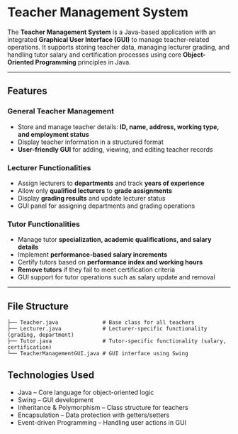 # **Teacher Management System**

The **Teacher Management System** is a Java-based application with an integrated **Graphical User Interface (GUI)** to manage teacher-related operations. It supports storing teacher data, managing lecturer grading, and handling tutor salary and certification processes using core **Object-Oriented Programming** principles in Java.

---

## **Features**

### General Teacher Management  
- Store and manage teacher details: **ID, name, address, working type, and employment status**  
- Display teacher information in a structured format  
- **User-friendly GUI** for adding, viewing, and editing teacher records  

### Lecturer Functionalities  
- Assign lecturers to **departments** and track **years of experience**  
- Allow only **qualified lecturers** to **grade assignments**  
- Display **grading results** and update lecturer status  
- GUI panel for assigning departments and grading operations  

### Tutor Functionalities  
- Manage tutor **specialization, academic qualifications, and salary details**  
- Implement **performance-based salary increments**  
- Certify tutors based on **performance index and working hours**  
- **Remove tutors** if they fail to meet certification criteria  
- GUI support for tutor operations such as salary update and removal  

---

## **File Structure**

```plaintext
├── Teacher.java              # Base class for all teachers
├── Lecturer.java             # Lecturer-specific functionality (grading, department)
├── Tutor.java                # Tutor-specific functionality (salary, certification)
└── TeacherManagementGUI.java # GUI interface using Swing
```
## **Technologies Used**
- Java – Core language for object-oriented logic
- Swing – GUI development
- Inheritance & Polymorphism – Class structure for teachers
- Encapsulation – Data protection with getters/setters
- Event-driven Programming – Handling user actions in GUI
